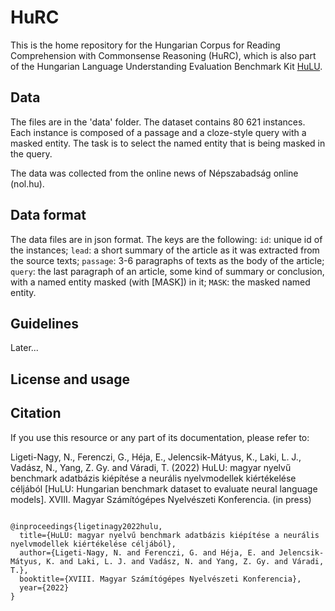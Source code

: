 # HuRC

This is the home repository for the Hungarian Corpus for Reading Comprehension with Commonsense Reasoning (HuRC), which is also part of the Hungarian Language Understanding Evaluation Benchmark Kit [HuLU](hulu.nlp.nytud.hu). 

## Data

The files are in the 'data' folder. The dataset contains 80 621 instances. Each instance is composed of a passage and a cloze-style query with a masked entity. The task is to select the named entity that is being masked in the query.

The data was collected from the online news of Népszabadság online (nol.hu).

## Data format

The data files are in json format. The keys are the following:
`id`: unique id of the instances;
`lead`: a short summary of the article as it was extracted from the source texts;
`passage`: 3-6 paragraphs of texts as the body of the article;
`query`: the last paragraph of an article, some kind of summary or conclusion, with a named entity masked (with [MASK]) in it;
`MASK`: the masked named entity. 

## Guidelines

Later...

## License and usage


## Citation

If you use this resource or any part of its documentation, please refer to:

Ligeti-Nagy, N., Ferenczi, G., Héja, E., Jelencsik-Mátyus, K., Laki, L. J., Vadász, N., Yang, Z. Gy. and Váradi, T. (2022) HuLU: magyar nyelvű benchmark adatbázis
kiépítése a neurális nyelvmodellek kiértékelése céljából [HuLU: Hungarian benchmark dataset to evaluate neural language models]. XVIII. Magyar Számítógépes Nyelvészeti Konferencia. (in press)

```

@inproceedings{ligetinagy2022hulu,
  title={HuLU: magyar nyelvű benchmark adatbázis kiépítése a neurális nyelvmodellek kiértékelése céljából},
  author={Ligeti-Nagy, N. and Ferenczi, G. and Héja, E. and Jelencsik-Mátyus, K. and Laki, L. J. and Vadász, N. and Yang, Z. Gy. and Váradi, T.},
  booktitle={XVIII. Magyar Számítógépes Nyelvészeti Konferencia},
  year={2022}
}
```
